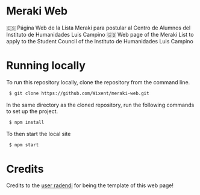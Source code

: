# Meraki Web
 🇪🇸
 Página Web de la Lista Meraki para postular al Centro de Alumnos del Instituto de Humanidades Luis Campino
 🇬🇧
 Web page of the Meraki List to apply to the Student Council of the Instituto de Humanidades Luis Campino
 
 # Running locally
To run this repository locally, clone the repository from the command line.
```bash
 $ git clone https://github.com/Wixent/meraki-web.git
```
In the same directory as the cloned repository, run the following commands to set up the project.
```bash
 $ npm install
```
To then start the local site
```bash
 $ npm start
```
  # Credits
  
Credits to the [user radendi](https://github.com/radendi/react-portfolio-2) for being the template of this web page!

